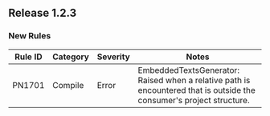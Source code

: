 ﻿## Release 1.2.3

### New Rules

Rule ID | Category | Severity | Notes
--------|----------|----------|-------
PN1701 | Compile | Error | EmbeddedTextsGenerator: Raised when a relative path is encountered that is outside the consumer's project structure.